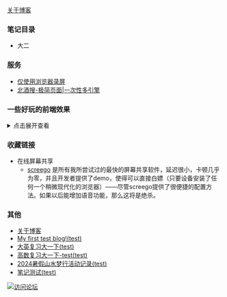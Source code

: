 [关于博客](https://beijiushare.github.io/about.html)

### 笔记目录

- 大二

### 服务
- [仅使用浏览器录屏](https://beijiushare.github.io/html/浏览器录屏.html)
- [北酒搜-极简页面|一次性多引擎](https://beijiushare.github.io/html/北酒搜.html)

### 一些好玩的前端效果
<details>  
    <summary>点击展开查看</summary>  
- [猫猫拼图](https://beijiushare.github.io/html/拼图.html) 转自公众号[前端嘛](https://mp.weixin.qq.com/s/wPIve3ActS_jpqRW_-0u-g)
- [鱼缸漏水加点水吧!](https://beijiushare.github.io/html/鱼缸.html) 转自公众号[前端嘛](https://mp.weixin.qq.com/s/q3zunJ6BQNLK0GVYGMXYzA)
- [小幽灵盯着我的鼠标](https://beijiushare.github.io/html/小幽灵.html) 转自公众号[前端嘛](https://mp.weixin.qq.com/s/wgIr9yfqSzGmBq4E6nsXzg)
- [手表](https://beijiushare.github.io/html/手表.html) 转自公众号[前端嘛](https://mp.weixin.qq.com/s/DReTRbWvJ2JmGkvoGaxi9w)
- [好玩的时钟](https://beijiushare.github.io/html/好玩的时钟.html) 转自公众号[前端嘛](https://mp.weixin.qq.com/s/OwMDrqcfuQdF8RtugCMbrg)
- [嘻嘻不嘻嘻](https://beijiushare.github.io/html/嘻嘻不嘻嘻.html) 转自公众号[前端嘛](https://mp.weixin.qq.com/s/AMGPvfy_lvyL8PV2JtcW5A)
</details>

### 收藏链接

- 在线屏幕共享
    - [screego](https://app.screego.net/ "点击访问") 是所有我所尝试过的最快的屏幕共享软件，延迟很小，卡顿几乎为零，并且开发者提供了demo，使得可以直接白嫖（只要设备安装了任何一个稍微现代化的浏览器）——尽管screego提供了很便捷的配置方法。如果以后能增加语音功能，那么这将是绝杀。
   
### 其他
- [关于博客](https://beijiushare.github.io/about.html)
- [My first test blog!(test)](https://beijiushare.github.io/post/My%20first%20test%20blog%21.html)
- [大英复习大一下(test)](https://beijiushare.github.io/post/da-ying-fu-xi-da-yi-xia.html) 
- [高数复习大一下-test(test)](https://beijiushare.github.io/post/gao-shu-fu-xi-da-yi-xia--test.html)
- [2024暑假山水梦行活动记录(test)](https://beijiushare.github.io/post/2024-shu-jia-shan-shui-meng-xing-huo-dong-ji-lu.html)
- [笔记测试(test)](https://beijiushare.github.io/post/bi-ji-ce-shi.html)
    
[![访问论坛](https://beijiushare.github.io/photos/1.png "点击访问论坛参加讨论")](https://beijiuforum.freeflarum.com/)
